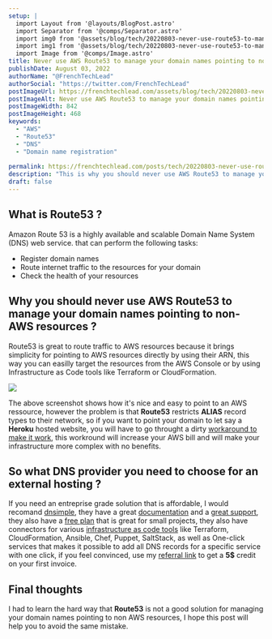 ```yaml
---
setup: |
  import Layout from '@layouts/BlogPost.astro'
  import Separator from '@comps/Separator.astro'
  import img0 from '@assets/blog/tech/20220803-never-use-route53-to-manage-your-domain-name-outside-of-aws/0.png'
  import img1 from '@assets/blog/tech/20220803-never-use-route53-to-manage-your-domain-name-outside-of-aws/1.png'
  import Image from '@comps/Image.astro'
title: Never use AWS Route53 to manage your domain names pointing to non aws resources
publishDate: August 03, 2022
authorName: "@FrenchTechLead"
authorSocial: "https://twitter.com/FrenchTechLead"
postImageUrl: https://frenchtechlead.com/assets/blog/tech/20220803-never-use-route53-to-manage-your-domain-name-outside-of-aws/0.png
postImageAlt: Never use AWS Route53 to manage your domain names pointing to non aws resources
postImageWidth: 842
postImageHeight: 468
keywords:
  - "AWS"
  - "Route53"
  - "DNS"
  - "Domain name registration"
  
permalink: https://frenchtechlead.com/posts/tech/20220803-never-use-route53-to-manage-your-domain-name-outside-of-aws/
description: "This is why you should never use AWS Route53 to manage your domain names pointing to non aws resources"
draft: false
---
```


## What is Route53 ?
Amazon Route 53 is a highly available and scalable Domain Name System (DNS) web service. that can perform the following tasks:
- Register domain names
- Route internet traffic to the resources for your domain
- Check the health of your resources


<Separator/>

## Why you should never use AWS Route53 to manage your domain names pointing to non-AWS resources ?
Route53 is great to route traffic to AWS resources because it brings simplicity for pointing to AWS resources directly by using their ARN, this way you can easilly target the resources from the AWS Console or by using Infrastructure as Code tools like Terraform or CloudFormation.

<Image w={1008} h={764} src={img1} solo={true} t='Route53 Record definition' />

The above screenshot shows how it's nice and easy to point to an AWS ressource, however the problem is that **Route53** restricts **ALIAS** record types to their network, so if you want to point your domain to let say a **Heroku** hosted website, you will have to go throught a dirty [workaround to make it work](https://devcenter.heroku.com/articles/route-53), this workround will increase your AWS bill and will make your infrastructure more complex with no benefits.

<Separator/>

## So what DNS provider you need to choose for an external hosting ?
If you need an entreprise grade solution that is affordable, I would recomand [dnsimple](https://dnsimple.com/r/831d68650580b6), they have a great [documentation](https://support.dnsimple.com/) and a [great support](https://support.dnsimple.com/), they also have a [free plan](https://dnsimple.com/pricing) that is great for small projects, they also have connectors for various [infrastructure as code tools](https://dnsimple.com/integrations) like Terraform, CloudFormation, Ansible, Chef, Puppet, SaltStack, as well as One-click services that makes it possible to add all DNS records for a specific service with one click, if you feel convinced, use my [referral link](https://dnsimple.com/r/831d68650580b6) to get a **5$** credit on your first invoice.

<Separator/>

## Final thoughts
I had to learn the hard way that **Route53** is not a good solution for managing your domain names pointing to non AWS resources, I hope this post will help you to avoid the same mistake.

